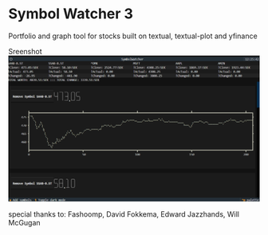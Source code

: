 # Symbol Watcher 3
Portfolio and graph tool for stocks built on textual, textual-plot and yfinance

Sreenshot
![alt text](https://github.com/Vetulus-De-Suecicus/Symbol-Watcher-3/blob/main/Images/Screenshot.png)

special thanks to:
Fashoomp, 
David Fokkema, 
Edward Jazzhands, 
Will McGugan
